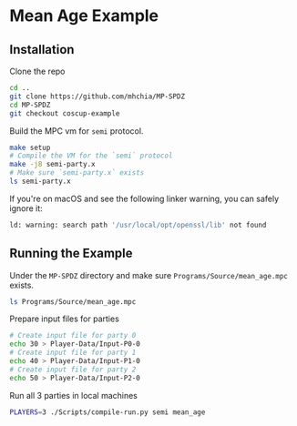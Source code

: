 # Mean Age Example
## Installation
Clone the repo

```bash
cd ..
git clone https://github.com/mhchia/MP-SPDZ
cd MP-SPDZ
git checkout coscup-example
```

Build the MPC vm for `semi` protocol.

```bash
make setup
# Compile the VM for the `semi` protocol
make -j8 semi-party.x
# Make sure `semi-party.x` exists
ls semi-party.x
```

If you're on macOS and see the following linker warning, you can safely ignore it:

```bash
ld: warning: search path '/usr/local/opt/openssl/lib' not found
```

## Running the Example
Under the `MP-SPDZ` directory and make sure `Programs/Source/mean_age.mpc` exists.

```bash
ls Programs/Source/mean_age.mpc
```

Prepare input files for parties
```bash
# Create input file for party 0
echo 30 > Player-Data/Input-P0-0
# Create input file for party 1
echo 40 > Player-Data/Input-P1-0
# Create input file for party 2
echo 50 > Player-Data/Input-P2-0
```

Run all 3 parties in local machines
```bash
PLAYERS=3 ./Scripts/compile-run.py semi mean_age
```
